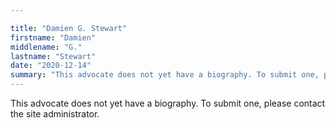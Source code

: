 ```yaml
---

title: "Damien G. Stewart"
firstname: "Damien"
middlename: "G."
lastname: "Stewart"
date: "2020-12-14"
summary: "This advocate does not yet have a biography. To submit one, please contact the site administrator."
---
```

This advocate does not yet have a biography. To submit one, please contact the site administrator.

